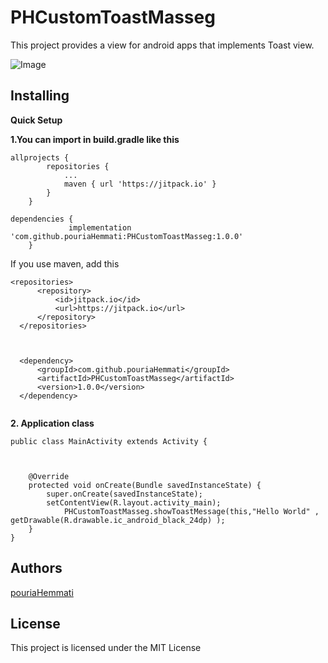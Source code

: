 # PHCustomToastMasseg

This project provides a view for android apps that implements Toast view.

![Image](http://uupload.ir/files/7b3_toast.jpg)

## Installing
**Quick Setup**

**1.You can import in build.gradle like this**

```
allprojects {
		repositories {
			...
			maven { url 'https://jitpack.io' }
		}
	}
  ```
  
```
dependencies {
	         implementation 'com.github.pouriaHemmati:PHCustomToastMasseg:1.0.0'
	}
  ```
  If you use maven, add this
  ```
  <repositories>
		<repository>
		    <id>jitpack.io</id>
		    <url>https://jitpack.io</url>
		</repository>
	</repositories>
  ```
  ```
 

	<dependency>
	    <groupId>com.github.pouriaHemmati</groupId>
	    <artifactId>PHCustomToastMasseg</artifactId>
	    <version>1.0.0</version>
	</dependency>


```
**2. Application class**

```
public class MainActivity extends Activity {

	
	
	@Override
	protected void onCreate(Bundle savedInstanceState) {
		super.onCreate(savedInstanceState);
		setContentView(R.layout.activity_main);
	        PHCustomToastMasseg.showToastMessage(this,"Hello World" , getDrawable(R.drawable.ic_android_black_24dp) );
	}
}
```


## Authors

[pouriaHemmati](https://github.com/pouriaHemmati)

## License

This project is licensed under the MIT License 

